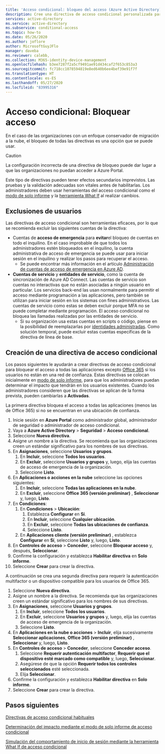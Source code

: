 ```yaml
---
title: 'Acceso condicional: bloqueo del acceso (Azure Active Directory)'
description: Cree una directiva de acceso condicional personalizada para
services: active-directory
ms.service: active-directory
ms.subservice: conditional-access
ms.topic: how-to
ms.date: 05/26/2020
ms.author: joflore
author: MicrosoftGuyJFlo
manager: daveba
ms.reviewer: calebb,
ms.collection: M365-identity-device-management
ms.openlocfilehash: b3ee7287f2a5cf9491ae91d434caf2f653c853a3
ms.sourcegitcommit: fc718cc1078594819e8ed640b6ee4bef39e91f7f
ms.translationtype: HT
ms.contentlocale: es-ES
ms.lasthandoff: 05/27/2020
ms.locfileid: "83995316"
---
```

# <a name="conditional-access-block-access"></a>Acceso condicional: Bloquear acceso

En el caso de las organizaciones con un enfoque conservador de migración a la nube, el bloqueo de todas las directivas es una opción que se puede usar. 

> [!CAUTION]
> La configuración incorrecta de una directiva de bloqueo puede dar lugar a que las organizaciones no puedan acceder a Azure Portal.

Este tipo de directivas pueden tener efectos secundarios imprevistos. Las pruebas y la validación adecuadas son vitales antes de habilitarlas. Los administradores deben usar herramientas del acceso condicional como el [modo de solo informe](concept-conditional-access-report-only.md) y la [herramienta What If](what-if-tool.md) al realizar cambios.

## <a name="user-exclusions"></a>Exclusiones de usuarios

Las directivas de acceso condicional son herramientas eficaces, por lo que se recomienda excluir las siguientes cuentas de la directiva:

* Cuentas de **acceso de emergencia** para **evitar**el bloqueo de cuentas en todo el inquilino. En el caso improbable de que todos los administradores estén bloqueados en el inquilino, la cuenta administrativa de acceso de emergencia se puede usar para iniciar sesión en el inquilino y realizar los pasos para recuperar el acceso.
   * Se puede encontrar más información en el artículo [Administración de cuentas de acceso de emergencia en Azure AD](../users-groups-roles/directory-emergency-access.md).
* **Cuentas de servicio** y **entidades de servicio**, como la cuenta de sincronización de Azure AD Connect. Las cuentas de servicio son cuentas no interactivas que no están asociadas a ningún usuario en particular. Los servicios back-end las usan normalmente para permitir el acceso mediante programación a las aplicaciones, pero también se utilizan para iniciar sesión en los sistemas con fines administrativos. Las cuentas de servicio como estas se deben excluir porque MFA no se puede completar mediante programación. El acceso condicional no bloquea las llamadas realizadas por las entidades de servicio.
   * Si su organización usa estas cuentas en scripts o código, piense en la posibilidad de reemplazarlas por [identidades administradas](../managed-identities-azure-resources/overview.md). Como solución temporal, puede excluir estas cuentas específicas de la directiva de línea de base.

## <a name="create-a-conditional-access-policy"></a>Creación de una directiva de acceso condicional

Los pasos siguientes le ayudarán a crear directivas de acceso condicional para bloquear el acceso a todas las aplicaciones excepto [Office 365](concept-conditional-access-cloud-apps.md#office-365-preview) si los usuarios no están en una red de confianza. Estas directivas se colocan inicialmente en [modo de solo informe](howto-conditional-access-report-only.md), para que los administradores puedan determinar el impacto que tendrán en los usuarios existentes. Cuando los administradores consideren que las directivas se aplican de la forma prevista, pueden cambiarlas a **Activadas**.

La primera directiva bloquea el acceso a todas las aplicaciones (menos las de Office 365) si no se encuentran en una ubicación de confianza.

1. Inicie sesión en **Azure Portal** como administrador global, administrador de seguridad o administrador de acceso condicional.
1. Vaya a **Azure Active Directory** > **Seguridad** > **Acceso condicional**.
1. Seleccione **Nueva directiva**.
1. Asigne un nombre a la directiva. Se recomienda que las organizaciones creen un estándar significativo para los nombres de sus directivas.
1. En **Asignaciones**, seleccione **Usuarios y grupos**.
   1. En **Incluir**, seleccione **Todos los usuarios**.
   1. En **Excluir**, seleccione **Usuarios y grupos** y, luego, elija las cuentas de acceso de emergencia de la organización. 
   1. Seleccione **Listo**.
1. En **Aplicaciones o acciones en la nube** seleccione las opciones siguientes:
   1. En **Incluir**, seleccione **Todas las aplicaciones en la nube**.
   1. En **Excluir**, seleccione **Office 365 (versión preliminar)** , **Seleccionar** y, luego, **Listo**.
1. En **Condiciones**:
   1. En **Condiciones** > **Ubicación**:
      1. Establezca **Configurar** en **Sí**.
      1. En **Incluir**, seleccione **Cualquier ubicación**.
      1. En **Excluir**, seleccione **Todas las ubicaciones de confianza**.
      1. Seleccione **Listo**.
   1. En **Aplicaciones cliente (versión preliminar)** , establezca **Configurar** en **Sí**, seleccione **Listo** y, luego, **Listo**.
1. En **Controles de acceso** > **Conceder**, seleccione **Bloquear acceso** y, después, **Seleccionar**.
1. Confirme la configuración y establezca **Habilitar directiva** en **Solo informe**.
1. Seleccione **Crear** para crear la directiva.

A continuación se crea una segunda directiva para requerir la autenticación multifactor o un dispositivo compatible para los usuarios de Office 365.

1. Seleccione **Nueva directiva**.
1. Asigne un nombre a la directiva. Se recomienda que las organizaciones creen un estándar significativo para los nombres de sus directivas.
1. En **Asignaciones**, seleccione **Usuarios y grupos**.
   1. En **Incluir**, seleccione **Todos los usuarios**.
   1. En **Excluir**, seleccione **Usuarios y grupos** y, luego, elija las cuentas de acceso de emergencia de la organización. 
   1. Seleccione **Listo**.
1. En **Aplicaciones en la nube o acciones** > **Incluir**, elija sucesivamente **Seleccionar aplicaciones**, **Office 365 (versión preliminar)** , **Seleccionar** y, luego, **Listo**.
1. En **Controles de acceso** > **Conceder**, seleccione **Conceder acceso**.
   1. Seleccione **Requerir autenticación multifactor**, **Requerir que el dispositivo esté marcado como compatible** y, luego, **Seleccionar**.
   1. Asegúrese de que la opción **Requerir todos los controles seleccionados** esté seleccionada.
   1. Elija **Seleccionar**.
1. Confirme la configuración y establezca **Habilitar directiva** en **Solo informe**.
1. Seleccione **Crear** para crear la directiva.

## <a name="next-steps"></a>Pasos siguientes

[Directivas de acceso condicional habituales](concept-conditional-access-policy-common.md)

[Determinación del impacto mediante el modo de solo informe de acceso condicional](howto-conditional-access-report-only.md)

[Simulación del comportamiento de inicio de sesión mediante la herramienta What If de acceso condicional](troubleshoot-conditional-access-what-if.md)

